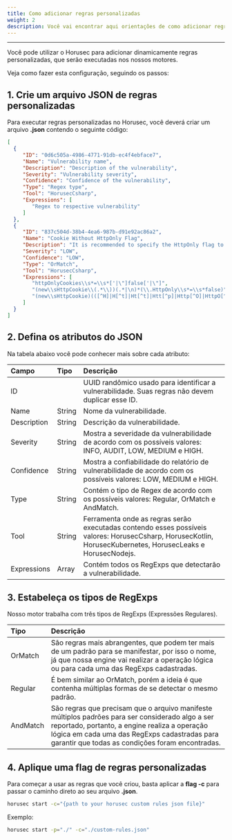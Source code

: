 ```yaml
---
title: Como adicionar regras personalizadas
weight: 2
description: Você vai encontrar aqui orientações de como adicionar regras personalizadas ao Horusec.
---
```


---

Você pode utilizar o Horusec para adicionar dinamicamente regras personalizadas, que serão executadas nos nossos motores.

Veja como fazer esta configuração, seguindo os passos: 

## **1. Crie um arquivo JSON de regras personalizadas**

Para executar regras personalizadas no Horusec, você deverá criar um arquivo **.json** contendo o seguinte código:

```json
[
  {
     "ID": "0d6c505a-4986-4771-91db-ec4f4ebface7",
     "Name": "Vulnerability name",
     "Description": "Description of the vulnerability",
     "Severity": "Vulnerability severity",
     "Confidence": "Confidence of the vulnerability",
     "Type": "Regex type",
     "Tool": "HorusecCsharp",
     "Expressions": [
        "Regex to respective vulnerability"
     ]
  },
  {
     "ID": "837c504d-38b4-4ea6-987b-d91e92ac86a2",
     "Name": "Cookie Without HttpOnly Flag",
     "Description": "It is recommended to specify the HttpOnly flag to new cookie. For more information access: (https://security-code-scan.github.io/#SCS0009) or (https://cwe.mitre.org/data/definitions/1004.html).",
     "Severity": "LOW",
     "Confidence": "LOW",
     "Type": "OrMatch",
     "Tool": "HorusecCsharp",
     "Expressions": [
        "httpOnlyCookies\\s*=\\s*['|\"]false['|\"]",
        "(new\\sHttpCookie\\(.*\\))(.*|\n)*(\\.HttpOnly\\s*=\\s*false)",
        "(new\\sHttpCookie)(([^H]|H[^t]|Ht[^t]|Htt[^p]|Http[^O]|HttpO[^n]|HttpOn[^l]|HttpOnl[^y])*)(})"
     ]
  }
]
```

## **2. Defina os atributos do JSON** 

Na tabela abaixo você pode conhecer mais sobre cada atributo:

| **Campo** | Tipo | **Descrição** |
| :--- | :--- | :--- |
| ID |  | UUID randômico usado para identificar a vulnerabilidade. Suas regras não devem duplicar esse ID.  |
| Name | String | Nome da vulnerabilidade. |
| Description | String | Descrição da vulnerabilidade. |
| Severity | String | Mostra a severidade da vulnerabilidade de acordo com os possíveis valores: INFO, AUDIT, LOW, MEDIUM e HIGH.  |
| Confidence | String | Mostra a confiabilidade do relatório de vulnerabilidade de acordo com os possíveis valores: LOW, MEDIUM e HIGH.  |
| Type | String | Contém o tipo de Regex de acordo com os possíveis valores: Regular, OrMatch e AndMatch. |
| Tool | String | Ferramenta onde as regras serão executadas contendo esses possíveis valores: HorusecCsharp, HorusecKotlin, HorusecKubernetes, HorusecLeaks e HorusecNodejs. |
| Expressions | Array | Contém todos os RegExps que detectarão a vulnerabilidade.    |

## **3. Estabeleça os tipos de RegExps**

Nosso motor trabalha com três tipos de RegExps \(Expressões Regulares\). 

| **Tipo** | **Descrição** |
| :--- | :--- |
| OrMatch | São regras mais abrangentes, que podem ter mais de um padrão para se manifestar, por isso o nome, já que nossa engine vai realizar a operação lógica ou para cada uma das RegExps cadastradas. |
| Regular | É bem similar ao OrMatch, porém a ideia é que contenha múltiplas formas de se detectar o mesmo padrão. |
| AndMatch | São regras que precisam que o arquivo manifeste múltiplos padrões para ser considerado algo a ser reportado, portanto, a engine realiza a operação lógica em cada uma das RegExps cadastradas para garantir que todas as condições foram encontradas. |

## **4. Aplique uma flag de regras personalizadas**

Para começar a usar as regras que você criou, basta aplicar a **flag -c** para passar o caminho direto ao seu arquivo **.json**. 

```bash
horusec start -c="{path to your horusec custom rules json file}"
```

Exemplo:
```bash
horusec start -p="./" -c="./custom-rules.json"
```
